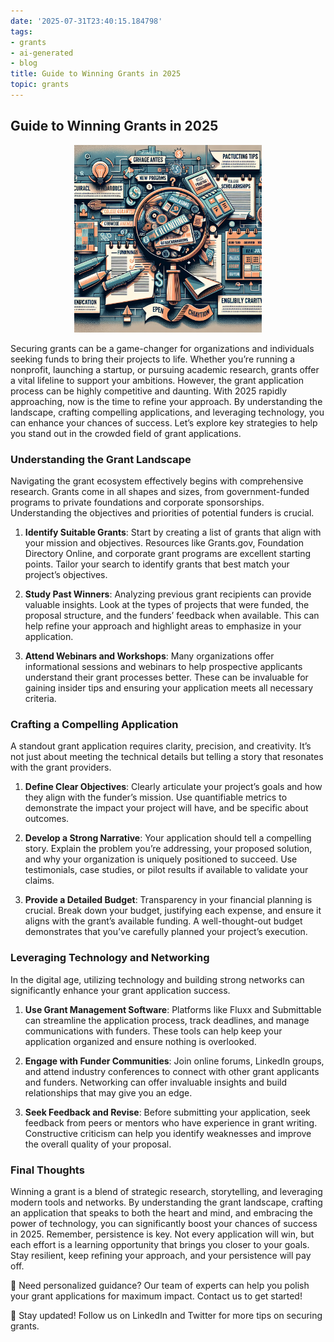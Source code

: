 ```yaml
---
date: '2025-07-31T23:40:15.184798'
tags:
- grants
- ai-generated
- blog
title: Guide to Winning Grants in 2025
topic: grants
---
```


## Guide to Winning Grants in 2025

<p align="center"><img src="/assets/images/2025-07-29-grants.png" alt="Related Image" width="300" /></p>

Securing grants can be a game-changer for organizations and individuals seeking funds to bring their projects to life. Whether you’re running a nonprofit, launching a startup, or pursuing academic research, grants offer a vital lifeline to support your ambitions. However, the grant application process can be highly competitive and daunting. With 2025 rapidly approaching, now is the time to refine your approach. By understanding the landscape, crafting compelling applications, and leveraging technology, you can enhance your chances of success. Let’s explore key strategies to help you stand out in the crowded field of grant applications.

### Understanding the Grant Landscape

Navigating the grant ecosystem effectively begins with comprehensive research. Grants come in all shapes and sizes, from government-funded programs to private foundations and corporate sponsorships. Understanding the objectives and priorities of potential funders is crucial. 

1. **Identify Suitable Grants**: Start by creating a list of grants that align with your mission and objectives. Resources like Grants.gov, Foundation Directory Online, and corporate grant programs are excellent starting points. Tailor your search to identify grants that best match your project’s objectives.

2. **Study Past Winners**: Analyzing previous grant recipients can provide valuable insights. Look at the types of projects that were funded, the proposal structure, and the funders’ feedback when available. This can help refine your approach and highlight areas to emphasize in your application.

3. **Attend Webinars and Workshops**: Many organizations offer informational sessions and webinars to help prospective applicants understand their grant processes better. These can be invaluable for gaining insider tips and ensuring your application meets all necessary criteria.

### Crafting a Compelling Application

A standout grant application requires clarity, precision, and creativity. It’s not just about meeting the technical details but telling a story that resonates with the grant providers.

1. **Define Clear Objectives**: Clearly articulate your project’s goals and how they align with the funder’s mission. Use quantifiable metrics to demonstrate the impact your project will have, and be specific about outcomes.

2. **Develop a Strong Narrative**: Your application should tell a compelling story. Explain the problem you’re addressing, your proposed solution, and why your organization is uniquely positioned to succeed. Use testimonials, case studies, or pilot results if available to validate your claims.

3. **Provide a Detailed Budget**: Transparency in your financial planning is crucial. Break down your budget, justifying each expense, and ensure it aligns with the grant’s available funding. A well-thought-out budget demonstrates that you’ve carefully planned your project’s execution.

### Leveraging Technology and Networking

In the digital age, utilizing technology and building strong networks can significantly enhance your grant application success.

1. **Use Grant Management Software**: Platforms like Fluxx and Submittable can streamline the application process, track deadlines, and manage communications with funders. These tools can help keep your application organized and ensure nothing is overlooked.

2. **Engage with Funder Communities**: Join online forums, LinkedIn groups, and attend industry conferences to connect with other grant applicants and funders. Networking can offer invaluable insights and build relationships that may give you an edge.

3. **Seek Feedback and Revise**: Before submitting your application, seek feedback from peers or mentors who have experience in grant writing. Constructive criticism can help you identify weaknesses and improve the overall quality of your proposal.

### Final Thoughts

Winning a grant is a blend of strategic research, storytelling, and leveraging modern tools and networks. By understanding the grant landscape, crafting an application that speaks to both the heart and mind, and embracing the power of technology, you can significantly boost your chances of success in 2025. Remember, persistence is key. Not every application will win, but each effort is a learning opportunity that brings you closer to your goals. Stay resilient, keep refining your approach, and your persistence will pay off.

📌 Need personalized guidance? Our team of experts can help you polish your grant applications for maximum impact. Contact us to get started!

📱 Stay updated! Follow us on LinkedIn and Twitter for more tips on securing grants.